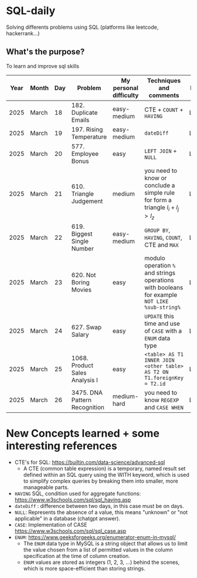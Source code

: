 # SQL-daily
Solving differents problems using SQL (platforms like leetcode, hackerrank...)

## What's the purpose?
To learn and improve sql skills

| Year | Month | Day | Problem                                | My personal difficulty | Techniques and comments                              | Platform | Solution|
| ---- | ----- | --- | -------------------------------------- | ---------------------- | ---------------------------------------------------- | ---- | ---- |
| 2025 | March | 18  | 182. Duplicate Emails     | easy-medium  | CTE + `COUNT` + `HAVING` | Leetcode | [SQL](2025/March/018/182DuplicateEmails.sql) |
| 2025 | March | 19  | 197. Rising Temperature     | easy-medium | `dateDiff` | Leetcode | [SQL](2025/March/019/197RisingTemperature.sql) |
| 2025 | March | 20  | 577. Employee Bonus     | easy  | `LEFT JOIN` + `NULL`  | Leetcode | [SQL](2025/March/020/577EmployeeBonus.sql) |
| 2025 | March | 21  | 610. Triangle Judgement   | medium  | you need to know or conclude a simple rule for form a triangle $l_i + l_j > l_z$  | Leetcode | [SQL](2025/March/021/610TriangleJudgement.sql) |
| 2025 | March | 22  | 619. Biggest Single Number  | easy-medium  | `GROUP BY`, `HAVING`, `COUNT`, CTE and `MAX`  | Leetcode | [SQL](2025/March/022/619_BiggestSingleNumber.sql) |
| 2025 | March | 23  | 620. Not Boring Movies  | easy  | modulo operation `%` and strings operations with booleans for example `NOT LIKE %sub-string%`  | Leetcode | [SQL](2025/March/023/620_NotBoringMovies.sql) |
| 2025 | March | 24  | 627. Swap Salary  | easy  | `UPDATE` this time and use of `CASE` with a `ENUM` data type  | Leetcode | [SQL](2025/March/024/627_SwapSalary.sql) |
| 2025 | March | 25  | 1068. Product Sales Analysis I  | easy  | `<table> AS T1 INNER JOIN <other table> AS T2 ON T1.foreignKey = T2.id`  | Leetcode | [SQL](2025/March/025/1068_ProductSalesAnalysisI.sql) |
| 2025 | March | 26  | 3475. DNA Pattern Recognition   | medium-hard  | you need to know `REGEXP` and `CASE WHEN`  | Leetcode | [SQL](2025/March/026/3475_DNAPatternRecognition.sql) |


# New Concepts learned + some interesting references
* CTE's for SQL: https://builtin.com/data-science/advanced-sql
    -  A CTE (common table expression) is a temporary, named result set defined within an SQL query using the WITH keyword, which is used to simplify complex queries by breaking them into smaller, more manageable parts.
* `HAVING` SQL, condition used for aggregate functions: https://www.w3schools.com/sql/sql_having.asp
* `dateDiff` : difference between two days, in this case must be on days.
* `NULL`: Represents the absence of a value, this means "unknown" or "not applicable" in a database (chatgpt answer). 
* `CASE`: Implementation of CASE https://www.w3schools.com/sql/sql_case.asp
* `ENUM`: https://www.geeksforgeeks.org/enumerator-enum-in-mysql/
    * The `ENUM` data type in MySQL is a string object that allows us to limit the value chosen from a list of permitted values in the column specification at the time of column creation.
    * `ENUM` values are stored as integers (1, 2, 3, …) behind the scenes, which is more space-efficient than storing strings.
